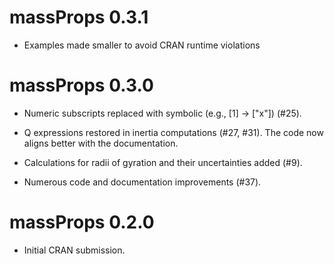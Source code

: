 # massProps 0.3.1

* Examples made smaller to avoid CRAN runtime violations

# massProps 0.3.0

* Numeric subscripts replaced with symbolic (e.g., [1] -> ["x"]) (#25).

* Q expressions restored in inertia computations (#27, #31). The code now aligns
  better with the documentation.
  
* Calculations for radii of gyration and their uncertainties added (#9).

* Numerous code and documentation improvements (#37).

# massProps 0.2.0

* Initial CRAN submission.

